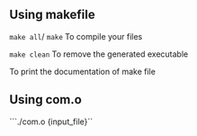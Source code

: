 ## Using makefile
```make all```/ ```make```
To compile your files

```make clean```
To remove the generated executable


To print the documentation of make file

## Using com.o

```./com.o {input_file}``